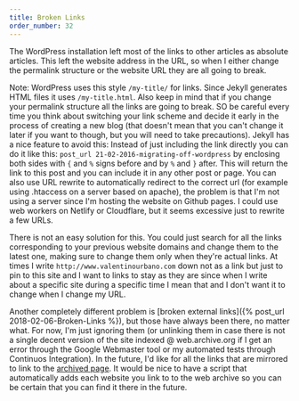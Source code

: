 ```yaml
---
title: Broken Links
order_number: 32
---
```


The WordPress installation left most of the links to other articles as absolute articles. This left the website address in the URL, so when I either change the permalink structure or the website URL they are all going to break.

Note: WordPress uses this style `/my-title/` for links. Since Jekyll generates HTML files it uses `/my-title.html`. Also keep in mind that if you change your permalink structure all the links are going to break. SO be careful every time you think about switching your link scheme and decide it early in the process of creating a new blog (that doesn't mean that you can't change it later if you want to though, but you will need to take precautions). Jekyll has a nice feature to avoid this: Instead of just including the link directly you can do it like this: `post_url 21-02-2016-migrating-off-wordpress` by enclosing both sides with `{` and `%` signs before and by `%` and `}` after. This will return the link to this post and you can include it in any other post or page. You can also use URL rewrite to automatically redirect to the correct url (for example using .htaccess on a server based on apache), the problem is that I'm not using a server since I'm hosting the website on Github pages. I could use web workers on Netlify or Cloudflare, but it seems excessive just to rewrite a few URLs.


There is not an easy solution for this. You could just search for all the links corresponding to your previous website domains and change them to the latest one, making sure to change them only when they're actual links. At times I write `http://www.valentinourbano.com` down not as a link but just to pin to this site and I want to links to stay as they are since when I write about a specific site during a specific time I mean that and I don't want it to change when I change my URL.

Another completely different problem is [broken external links]({% post_url 2018-02-06-Broken-Links %}), but those have always been there, no matter what. For now, I'm just ignoring them (or unlinking them in case there is not a single decent version of the site indexed @ web.archive.org if I get an error through the Google Webmaster tool or my automated tests through Continuos Integration). In the future, I'd like for all the links that are mirrored to link to the [archived page](http://web.archive.org). It would be nice to have a script that automatically adds each website you link to to the web archive so you can be certain that you can find it there in the future.
